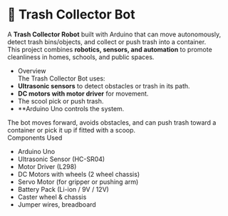 # 🤖 Trash Collector Bot  

A **Trash Collector Robot** built with Arduino that can move autonomously, detect trash bins/objects, and collect or push trash into a container.  
This project combines **robotics, sensors, and automation** to promote cleanliness in homes, schools, and public spaces.  

- Overview  
The Trash Collector Bot uses:  
- **Ultrasonic sensors** to detect obstacles or trash in its path.  
- **DC motors with motor driver** for movement.  
- The scool  pick or push trash.  
- **Arduino Uno  controls the system.  

The bot moves forward, avoids obstacles, and can push trash toward a container or pick it up if fitted with a scoop.  
Components Used  
- Arduino Uno 
- Ultrasonic Sensor (HC-SR04)  
- Motor Driver (L298)
- DC Motors with wheels (2 wheel chassis)  
- Servo Motor (for gripper or pushing arm)  
- Battery Pack (Li-ion / 9V / 12V)  
- Caster wheel & chassis  
- Jumper wires, breadboard  
